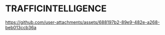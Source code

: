 # TRAFFICINTELLIGENCE
https://github.com/user-attachments/assets/688197b2-89e9-482e-a268-beb013ccb36a

